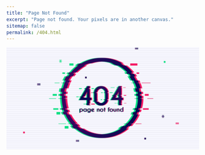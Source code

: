 ```yaml
---
title: "Page Not Found"
excerpt: "Page not found. Your pixels are in another canvas."
sitemap: false
permalink: /404.html
---
```


 <img src="../images/404/404.jpeg" alt="404" style="zoom:50%;" />
